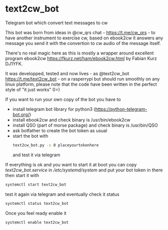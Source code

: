# text2cw_bot
Telegram bot which convert text messages to cw

This bot was born from ideas in @cw_qrs chat - https://t.me/cw_qrs - to have another instrument
to exercise cw, based on ebook2cw it answers any message you send it with the convertion
to cw audio of the message itself.

There's no real magic here as this is mostly a wrapper around excellent program ebook2cw
https://fkurz.net/ham/ebook2cw.html by Fabian Kurz DJ1YFK.

It was developped, tested and now lives - as @text2cw_bot https://t.me/text2cw_bot - on a
rasperrypi but should run smoothly on any linux platform, please note that the code have been
written in the perfect style of "it just works" 0=)

If you want to run your own copy of the bot you have to
- install telegram bot library for python3 (https://python-telegram-bot.org/)
- install ebook2cw and check binary is /usr/bin/ebook2cw
- install QSO (part of morse package) and check binary is /usr/bin/QSO
- ask botfather to create the bot token as usual
- start the bot with
  ```sh
  text2cw_bot.py -s 0 placeyourtokenhere
  ```
  and test it via telegram
  
If everything is ok and you want to start it at boot you can copy _text2cw_bot.service_ in
_/etc/systemd/system_ and put your bot token in there then start it with
  ```sh
  systemctl start text2cw_bot
  ```
test it again via telegram and eventually check it status
  ```sh
  systemctl status text2cw_bot
  ```
Once you feel ready enable it
  ```sh
  systemctl enable text2cw_bot
  ```
